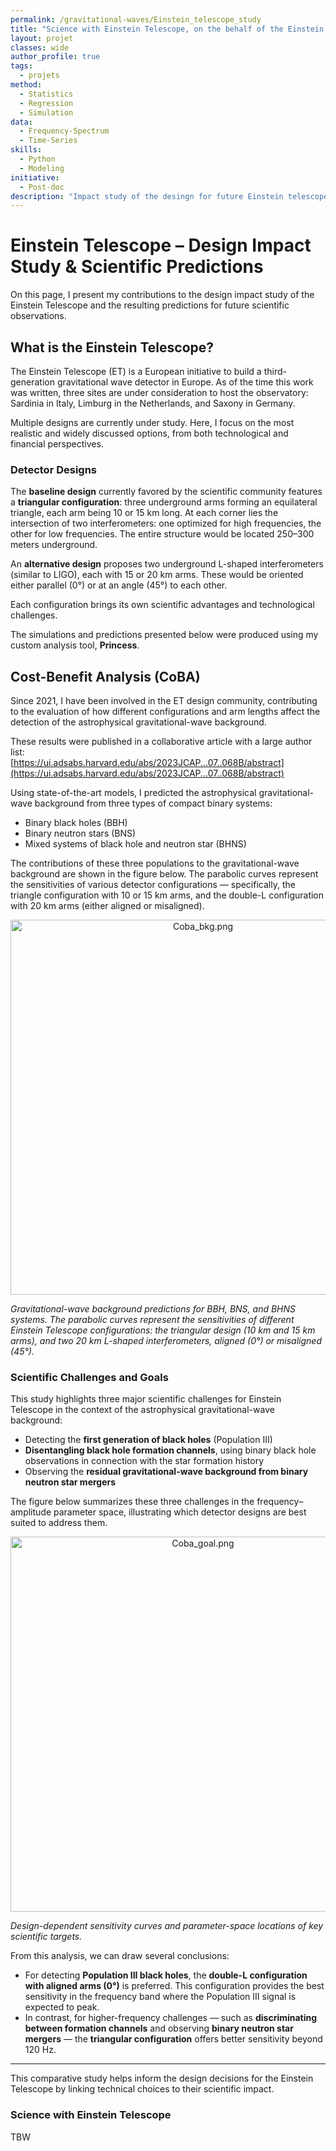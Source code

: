 ```yaml
---
permalink: /gravitational-waves/Einstein_telescope_study
title: "Science with Einstein Telescope, on the behalf of the Einstein Telescope collaboration"
layout: projet
classes: wide
author_profile: true
tags: 
  - projets
method: 
  - Statistics
  - Regression
  - Simulation
data: 
  - Frequency-Spectrum
  - Time-Series
skills: 
  - Python
  - Modeling
initiative: 
  - Post-doc
description: "Impact study of the desingn for future Einstein telescope on future gravitational wave observations. A Princess study."
---
```



# Einstein Telescope – Design Impact Study & Scientific Predictions

On this page, I present my contributions to the design impact study of the Einstein Telescope and the resulting predictions for future scientific observations.

## What is the Einstein Telescope?

The Einstein Telescope (ET) is a European initiative to build a third-generation gravitational wave detector in Europe. As of the time this work was written, three sites are under consideration to host the observatory: Sardinia in Italy, Limburg in the Netherlands, and Saxony in Germany.

Multiple designs are currently under study. Here, I focus on the most realistic and widely discussed options, from both technological and financial perspectives.

### Detector Designs

The **baseline design** currently favored by the scientific community features a **triangular configuration**: three underground arms forming an equilateral triangle, each arm being 10 or 15 km long. At each corner lies the intersection of two interferometers: one optimized for high frequencies, the other for low frequencies. The entire structure would be located 250–300 meters underground.

An **alternative design** proposes two underground L-shaped interferometers (similar to LIGO), each with 15 or 20 km arms. These would be oriented either parallel (0°) or at an angle (45°) to each other.

Each configuration brings its own scientific advantages and technological challenges.

The simulations and predictions presented below were produced using my custom analysis tool, **Princess**.

## Cost-Benefit Analysis (CoBA)

Since 2021, I have been involved in the ET design community, contributing to the evaluation of how different configurations and arm lengths affect the detection of the astrophysical gravitational-wave background.

These results were published in a collaborative article with a large author list:  
[https://ui.adsabs.harvard.edu/abs/2023JCAP...07..068B/abstract](https://ui.adsabs.harvard.edu/abs/2023JCAP...07..068B/abstract)

Using state-of-the-art models, I predicted the astrophysical gravitational-wave background from three types of compact binary systems:

- Binary black holes (BBH)
- Binary neutron stars (BNS)
- Mixed systems of black hole and neutron star (BHNS)

The contributions of these three populations to the gravitational-wave background are shown in the figure below. The parabolic curves represent the sensitivities of various detector configurations — specifically, the triangle configuration with 10 or 15 km arms, and the double-L configuration with 20 km arms (either aligned or misaligned).

<p align="center">
  <img src="../assets/images/Coba_bkg.png" alt="Coba_bkg.png" width="600"/>
</p>

*Gravitational-wave background predictions for BBH, BNS, and BHNS systems. The parabolic curves represent the sensitivities of different Einstein Telescope configurations: the triangular design (10 km and 15 km arms), and two 20 km L-shaped interferometers, aligned (0°) or misaligned (45°).*

### Scientific Challenges and Goals

This study highlights three major scientific challenges for Einstein Telescope in the context of the astrophysical gravitational-wave background:

- Detecting the **first generation of black holes** (Population III)
- **Disentangling black hole formation channels**, using binary black hole observations in connection with the star formation history
- Observing the **residual gravitational-wave background from binary neutron star mergers**

The figure below summarizes these three challenges in the frequency–amplitude parameter space, illustrating which detector designs are best suited to address them.

<p align="center">
  <img src="../assets/images/Coba_goal.png" alt="Coba_goal.png" width="600"/>
</p>

*Design-dependent sensitivity curves and parameter-space locations of key scientific targets.*

From this analysis, we can draw several conclusions:

- For detecting **Population III black holes**, the **double-L configuration with aligned arms (0°)** is preferred. This configuration provides the best sensitivity in the frequency band where the Population III signal is expected to peak.
- In contrast, for higher-frequency challenges — such as **discriminating between formation channels** and observing **binary neutron star mergers** — the **triangular configuration** offers better sensitivity beyond 120 Hz.

---

This comparative study helps inform the design decisions for the Einstein Telescope by linking technical choices to their scientific impact.


### Science with Einstein Telescope

TBW